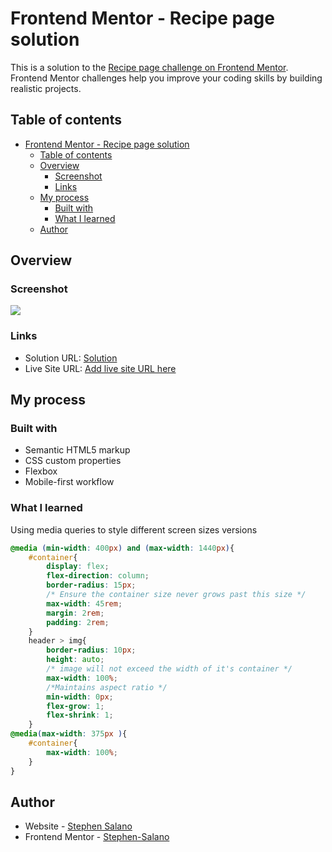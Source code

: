 # Frontend Mentor - Recipe page solution

This is a solution to the [Recipe page challenge on Frontend Mentor](https://www.frontendmentor.io/challenges/recipe-page-KiTsR8QQKm). Frontend Mentor challenges help you improve your coding skills by building realistic projects. 

## Table of contents

- [Frontend Mentor - Recipe page solution](#frontend-mentor---recipe-page-solution)
  - [Table of contents](#table-of-contents)
  - [Overview](#overview)
    - [Screenshot](#screenshot)
    - [Links](#links)
  - [My process](#my-process)
    - [Built with](#built-with)
    - [What I learned](#what-i-learned)
  - [Author](#author)

## Overview

### Screenshot

![](./screenshot.jpg)

### Links

- Solution URL: [Solution](https://github.com/Stephen-Salano/recipe-page-main)
- Live Site URL: [Add live site URL here](https://your-live-site-url.com)

## My process

### Built with

- Semantic HTML5 markup
- CSS custom properties
- Flexbox
- Mobile-first workflow

### What I learned
Using media queries to style different screen sizes versions

```css
@media (min-width: 400px) and (max-width: 1440px){
    #container{
        display: flex;
        flex-direction: column;
        border-radius: 15px;
        /* Ensure the container size never grows past this size */
        max-width: 45rem;
        margin: 2rem;
        padding: 2rem;
    }
    header > img{
        border-radius: 10px;
        height: auto;
        /* image will not exceed the width of it's container */
        max-width: 100%;
        /*Maintains aspect ratio */
        min-width: 0px;
        flex-grow: 1;
        flex-shrink: 1;
    }
@media(max-width: 375px ){
    #container{
        max-width: 100%;
    }
}
```
## Author

- Website - [Stephen Salano](https://www.your-site.com)
- Frontend Mentor - [Stephen-Salano](https://www.frontendmentor.io/profile/yourusername)
